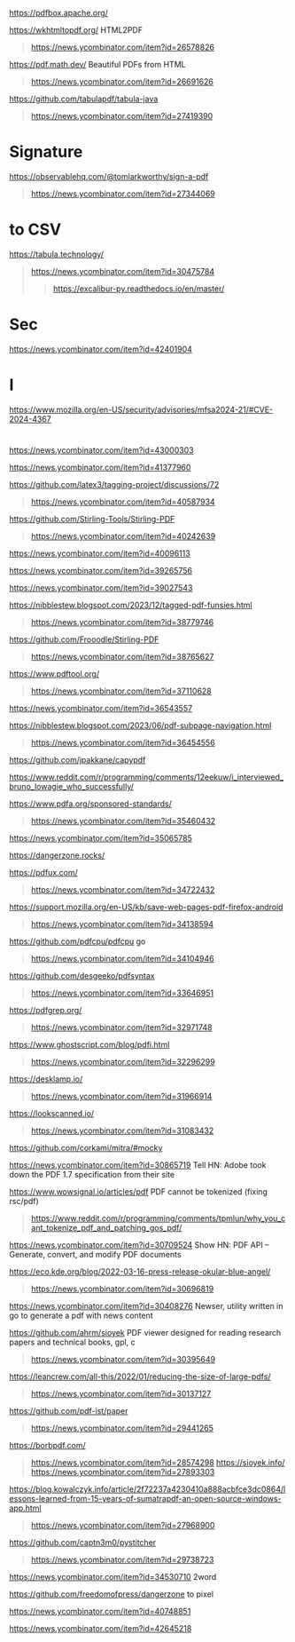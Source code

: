 https://pdfbox.apache.org/

https://wkhtmltopdf.org/ HTML2PDF
> https://news.ycombinator.com/item?id=26578826


https://pdf.math.dev/ Beautiful PDFs from HTML
> https://news.ycombinator.com/item?id=26691626

https://github.com/tabulapdf/tabula-java
> https://news.ycombinator.com/item?id=27419390

# Signature
https://observablehq.com/@tomlarkworthy/sign-a-pdf
> https://news.ycombinator.com/item?id=27344069

# to CSV
https://tabula.technology/
> https://news.ycombinator.com/item?id=30475784
> > https://excalibur-py.readthedocs.io/en/master/

# Sec
https://news.ycombinator.com/item?id=42401904

# I
https://www.mozilla.org/en-US/security/advisories/mfsa2024-21/#CVE-2024-4367

#
https://news.ycombinator.com/item?id=43000303

https://news.ycombinator.com/item?id=41377960

https://github.com/latex3/tagging-project/discussions/72
> https://news.ycombinator.com/item?id=40587934

https://github.com/Stirling-Tools/Stirling-PDF
> https://news.ycombinator.com/item?id=40242639

https://news.ycombinator.com/item?id=40096113

https://news.ycombinator.com/item?id=39265756

https://news.ycombinator.com/item?id=39027543

https://nibblestew.blogspot.com/2023/12/tagged-pdf-funsies.html
> https://news.ycombinator.com/item?id=38779746

https://github.com/Frooodle/Stirling-PDF
> https://news.ycombinator.com/item?id=38765627

https://www.pdftool.org/
> https://news.ycombinator.com/item?id=37110628

https://news.ycombinator.com/item?id=36543557

https://nibblestew.blogspot.com/2023/06/pdf-subpage-navigation.html
> https://news.ycombinator.com/item?id=36454556

https://github.com/jpakkane/capypdf

https://www.reddit.com/r/programming/comments/12eekuw/i_interviewed_bruno_lowagie_who_successfully/

https://www.pdfa.org/sponsored-standards/
> https://news.ycombinator.com/item?id=35460432

https://news.ycombinator.com/item?id=35065785

https://dangerzone.rocks/

https://pdfux.com/
> https://news.ycombinator.com/item?id=34722432

https://support.mozilla.org/en-US/kb/save-web-pages-pdf-firefox-android
> https://news.ycombinator.com/item?id=34138594

https://github.com/pdfcpu/pdfcpu go
> https://news.ycombinator.com/item?id=34104946

https://github.com/desgeeko/pdfsyntax
> https://news.ycombinator.com/item?id=33646951

https://pdfgrep.org/
> https://news.ycombinator.com/item?id=32971748

https://www.ghostscript.com/blog/pdfi.html
> https://news.ycombinator.com/item?id=32296299

https://desklamp.io/
> https://news.ycombinator.com/item?id=31966914

https://lookscanned.io/
> https://news.ycombinator.com/item?id=31083432

https://github.com/corkami/mitra/#mocky

https://news.ycombinator.com/item?id=30865719 Tell HN: Adobe took down the PDF 1.7 specification from their site

https://www.wowsignal.io/articles/pdf PDF cannot be tokenized (fixing rsc/pdf)
> https://www.reddit.com/r/programming/comments/tpmlun/why_you_cant_tokenize_pdf_and_patching_gos_pdf/

https://news.ycombinator.com/item?id=30709524 Show HN: PDF API – Generate, convert, and modify PDF documents

https://eco.kde.org/blog/2022-03-16-press-release-okular-blue-angel/
> https://news.ycombinator.com/item?id=30696819

https://news.ycombinator.com/item?id=30408276 Newser, utility written in go to generate a pdf with news content

https://github.com/ahrm/sioyek PDF viewer designed for reading research papers and technical books, gpl, c
> https://news.ycombinator.com/item?id=30395649

https://leancrew.com/all-this/2022/01/reducing-the-size-of-large-pdfs/
> https://news.ycombinator.com/item?id=30137127

https://github.com/pdf-ist/paper
> https://news.ycombinator.com/item?id=29441265

https://borbpdf.com/
> https://news.ycombinator.com/item?id=28574298
https://sioyek.info/
> https://news.ycombinator.com/item?id=27893303

https://blog.kowalczyk.info/article/2f72237a4230410a888acbfce3dc0864/lessons-learned-from-15-years-of-sumatrapdf-an-open-source-windows-app.html
> https://news.ycombinator.com/item?id=27968900

https://github.com/captn3m0/pystitcher
> https://news.ycombinator.com/item?id=29738723

https://news.ycombinator.com/item?id=34530710 2word

https://github.com/freedomofpress/dangerzone to pixel

https://news.ycombinator.com/item?id=40748851

https://news.ycombinator.com/item?id=42645218